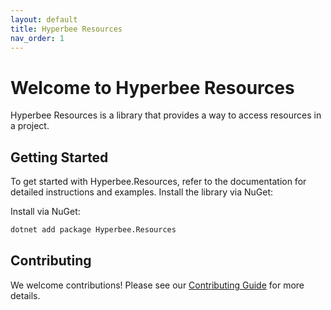 ```yaml
---
layout: default
title: Hyperbee Resources
nav_order: 1
---
```


# Welcome to Hyperbee Resources

Hyperbee Resources is a library that provides a way to access resources in a project.



## Getting Started

To get started with Hyperbee.Resources, refer to the documentation for detailed instructions and examples. Install the library via NuGet:

Install via NuGet:

```bash
dotnet add package Hyperbee.Resources
```

## Contributing

We welcome contributions! Please see our [Contributing Guide](https://github.com/Stillpoint-Software/.github/blob/main/.github/CONTRIBUTING.md) 
for more details.

